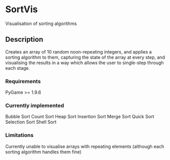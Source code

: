 # SortVis
Visualisation of sorting algorithms

## Description
Creates an array of 10 random noon-repeating integers, and applies a sorting algorithm to them, capturing the state of the array at every step, and visualising the results in a way which allows the user to single-step through each stage.

### Requirements
PyGame >= 1.9.6

### Currently implemented
Bubble Sort
Count Sort
Heap Sort
Insertion Sort
Merge Sort
Quick Sort
Selection Sort
Shell Sort

### Limitations
Currently unable to visualise arrays with repeating elements (although each sorting algorithm handles them fine)
